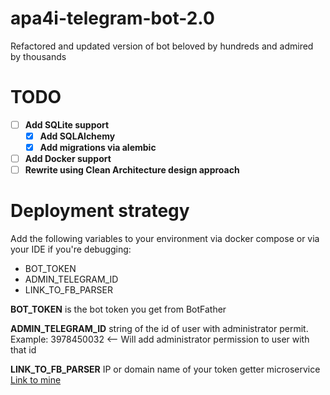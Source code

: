 # apa4i-telegram-bot-2.0
Refactored and updated version of bot beloved by hundreds and admired by thousands

# TODO
- [ ] **Add SQLite support**
    - [x] **Add SQLAlchemy**
    - [x] **Add migrations via alembic**
- [ ] **Add Docker support**
- [ ] **Rewrite using Clean Architecture design approach**

# Deployment strategy
Add the following variables to your environment via docker compose or via your IDE if you're debugging:
- BOT_TOKEN
- ADMIN_TELEGRAM_ID
- LINK_TO_FB_PARSER

**BOT_TOKEN** is the bot token you get from BotFather

**ADMIN_TELEGRAM_ID** string of the id of user with administrator permit. 
Example: 3978450032 <-- Will add administrator permission to user with that id 

**LINK_TO_FB_PARSER** IP or domain name of your token getter microservice [Link to mine](https://github.com/admin-313/fb-cookies-microservice)
